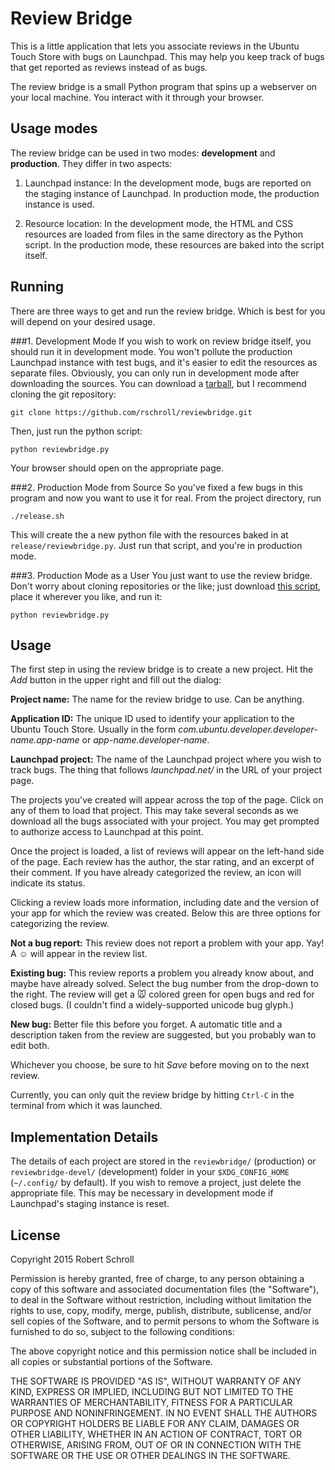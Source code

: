 Review Bridge
=============
This is a little application that lets you associate reviews in the
Ubuntu Touch Store with bugs on Launchpad.  This may help you keep track
of bugs that get reported as reviews instead of as bugs.

The review bridge is a small Python program that spins up a webserver on
your local machine.  You interact with it through your browser.

Usage modes
-----------
The review bridge can be used in two modes: **development** and
**production**.  They differ in two aspects:

1. Launchpad instance: In the development mode, bugs are reported on the
staging instance of Launchpad.  In production mode, the production
instance is used.

2. Resource location: In the development mode, the HTML and CSS
resources are loaded from files in the same directory as the Python
script.  In the production mode, these resources are baked into the
script itself.

Running
-------
There are three ways to get and run the review bridge.  Which is best
for you will depend on your desired usage.

###1. Development Mode
If you wish to work on review bridge itself, you should run it in
development mode.  You won't pollute the production Launchpad instance
with test bugs, and it's easier to edit the resources as separate files.
Obviously, you can only run in development mode after downloading the
sources.  You can download a [tarball][1], but I recommend cloning the git
repository:
```
git clone https://github.com/rschroll/reviewbridge.git
```
Then, just run the python script:
```
python reviewbridge.py
```
Your browser should open on the appropriate page.

###2. Production Mode from Source
So you've fixed a few bugs in this program and now you want to use it
for real.  From the project directory, run
```
./release.sh
```
This will create the a new python file with the resources baked in at
`release/reviewbridge.py`.  Just run that script, and you're in
production mode.

###3. Production Mode as a User
You just want to use the review bridge.  Don't worry about cloning
repositories or the like; just download [this script][2], place it
wherever you like, and run it:
```
python reviewbridge.py
```

[1]: https://github.com/rschroll/reviewbridge/archive/master.tar.gz
[2]: https://github.com/rschroll/reviewbridge/releases/download/version-0.0.1/reviewbridge.py

Usage
-----
The first step in using the review bridge is to create a new project.
Hit the *Add* button in the upper right and fill out the dialog:

**Project name:** The name for the review bridge to use.  Can be anything.

**Application ID:** The unique ID used to identify your application to the
Ubuntu Touch Store.  Usually in the form
*com.ubuntu.developer.developer-name.app-name* or
*app-name.developer-name*.

**Launchpad project:** The name of the Launchpad project where you wish to
track bugs.  The thing that follows *launchpad.net/* in the URL of your
project page.

The projects you've created will appear across the top of the page.
Click on any of them to load that project.  This may take several
seconds as we download all the bugs associated with your project.  You
may get prompted to authorize access to Launchpad at this point.

Once the project is loaded, a list of reviews will appear on the
left-hand side of the page.  Each review has the author, the star
rating, and an excerpt of their comment.  If you have already
categorized the review, an icon will indicate its status.

Clicking a review loads more information, including date and the version
of your app for which the review was created.  Below this are three
options for categorizing the review.

**Not a bug report:** This review does not report a problem with your app.
Yay!  A ☺ will appear in the review list.

**Existing bug:** This review reports a problem you already know about,
and maybe have already solved.  Select the bug number from the drop-down
to the right.  The review will get a 🐭 colored green for open bugs and
red for closed bugs.  (I couldn't find a widely-supported unicode bug
glyph.)

**New bug:** Better file this before you forget.  A automatic title and
a description taken from the review are suggested, but you probably wan
to edit both.

Whichever you choose, be sure to hit *Save* before moving on to the next
review.

Currently, you can only quit the review bridge by hitting `Ctrl-C` in
the terminal from which it was launched.

Implementation Details
----------------------
The details of each project are stored in the `reviewbridge/`
(production) or `reviewbridge-devel/` (development) folder in your
`$XDG_CONFIG_HOME` (`~/.config/` by default).  If you wish to remove a
project, just delete the appropriate file.  This may be necessary in
development mode if Launchpad's staging instance is reset.

License
-------
Copyright 2015 Robert Schroll

Permission is hereby granted, free of charge, to any person obtaining a
copy of this software and associated documentation files (the
"Software"), to deal in the Software without restriction, including
without limitation the rights to use, copy, modify, merge, publish,
distribute, sublicense, and/or sell copies of the Software, and to
permit persons to whom the Software is furnished to do so, subject to
the following conditions:

The above copyright notice and this permission notice shall be included
in all copies or substantial portions of the Software.

THE SOFTWARE IS PROVIDED "AS IS", WITHOUT WARRANTY OF ANY KIND, EXPRESS
OR IMPLIED, INCLUDING BUT NOT LIMITED TO THE WARRANTIES OF
MERCHANTABILITY, FITNESS FOR A PARTICULAR PURPOSE AND NONINFRINGEMENT.
IN NO EVENT SHALL THE AUTHORS OR COPYRIGHT HOLDERS BE LIABLE FOR ANY
CLAIM, DAMAGES OR OTHER LIABILITY, WHETHER IN AN ACTION OF CONTRACT,
TORT OR OTHERWISE, ARISING FROM, OUT OF OR IN CONNECTION WITH THE
SOFTWARE OR THE USE OR OTHER DEALINGS IN THE SOFTWARE.
